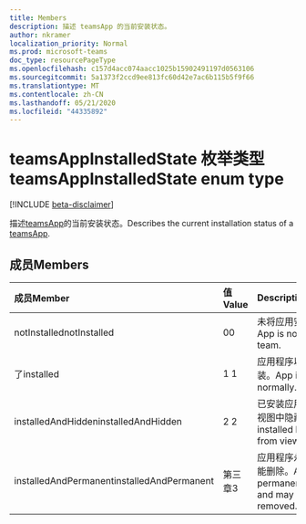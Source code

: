 ```yaml
---
title: Members
description: 描述 teamsApp 的当前安装状态。
author: nkramer
localization_priority: Normal
ms.prod: microsoft-teams
doc_type: resourcePageType
ms.openlocfilehash: c157d4acc074aacc1025b15902491197d0563106
ms.sourcegitcommit: 5a1373f2ccd9ee813fc60d42e7ac6b115b5f9f66
ms.translationtype: MT
ms.contentlocale: zh-CN
ms.lasthandoff: 05/21/2020
ms.locfileid: "44335892"
---
```

# <a name="teamsappinstalledstate-enum-type"></a><span data-ttu-id="da82a-103">teamsAppInstalledState 枚举类型</span><span class="sxs-lookup"><span data-stu-id="da82a-103">teamsAppInstalledState enum type</span></span>

[!INCLUDE [beta-disclaimer](../../includes/beta-disclaimer.md)]

<span data-ttu-id="da82a-104">描述[teamsApp](teamsapp.md)的当前安装状态。</span><span class="sxs-lookup"><span data-stu-id="da82a-104">Describes the current installation status of a [teamsApp](teamsapp.md).</span></span>

## <a name="members"></a><span data-ttu-id="da82a-105">成员</span><span class="sxs-lookup"><span data-stu-id="da82a-105">Members</span></span>

| <span data-ttu-id="da82a-106">成员</span><span class="sxs-lookup"><span data-stu-id="da82a-106">Member</span></span> | <span data-ttu-id="da82a-107">值</span><span class="sxs-lookup"><span data-stu-id="da82a-107">Value</span></span>| <span data-ttu-id="da82a-108">Description</span><span class="sxs-lookup"><span data-stu-id="da82a-108">Description</span></span> |
|:---------------|:--------|:----------|
|<span data-ttu-id="da82a-109">notInstalled</span><span class="sxs-lookup"><span data-stu-id="da82a-109">notInstalled</span></span>|<span data-ttu-id="da82a-110">0</span><span class="sxs-lookup"><span data-stu-id="da82a-110">0</span></span>|<span data-ttu-id="da82a-111">未将应用安装到团队。</span><span class="sxs-lookup"><span data-stu-id="da82a-111">App is not installed to team.</span></span>|
|<span data-ttu-id="da82a-112">了</span><span class="sxs-lookup"><span data-stu-id="da82a-112">installed</span></span>|<span data-ttu-id="da82a-113">1 </span><span class="sxs-lookup"><span data-stu-id="da82a-113">1</span></span>|<span data-ttu-id="da82a-114">应用程序以正常方式安装。</span><span class="sxs-lookup"><span data-stu-id="da82a-114">App is installed normally.</span></span>|
|<span data-ttu-id="da82a-115">installedAndHidden</span><span class="sxs-lookup"><span data-stu-id="da82a-115">installedAndHidden</span></span>|<span data-ttu-id="da82a-116">2 </span><span class="sxs-lookup"><span data-stu-id="da82a-116">2</span></span>|<span data-ttu-id="da82a-117">已安装应用程序，但已在视图中隐藏。</span><span class="sxs-lookup"><span data-stu-id="da82a-117">App is installed but hidden from view.</span></span>|
|<span data-ttu-id="da82a-118">installedAndPermanent</span><span class="sxs-lookup"><span data-stu-id="da82a-118">installedAndPermanent</span></span>|<span data-ttu-id="da82a-119">第三章</span><span class="sxs-lookup"><span data-stu-id="da82a-119">3</span></span>|<span data-ttu-id="da82a-120">应用程序永久安装且不可能删除。</span><span class="sxs-lookup"><span data-stu-id="da82a-120">App is permanently installed and may not be removed.</span></span>|
